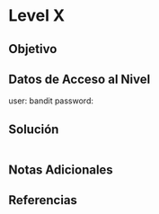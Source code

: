 # Level X 
## Objetivo 


## Datos de Acceso al Nivel
user: bandit
password:

## Solución
```bash

```


## Notas Adicionales


## Referencias 

